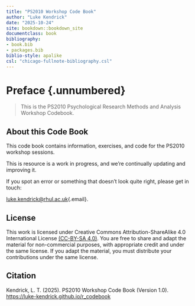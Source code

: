 ```yaml
---
title: "PS2010 Workshop Code Book"
author: "Luke Kendrick"
date: "2025-10-24"
site: bookdown::bookdown_site
documentclass: book
bibliography:
- book.bib
- packages.bib
biblio-style: apalike
csl: "chicago-fullnote-bibliography.csl"
---
```


# Preface {.unnumbered}

> This is the PS2010 Psychological Research Methods and Analysis Workshop Codebook.

## About this Code Book

This code book contains information, exercises, and code for the PS2010 workshop sessions.

This is resource is a work in progress, and we’re continually updating and improving it.

If you spot an error or something that doesn’t look quite right, please get in touch:

[luke.kendrick\@rhul.ac.uk](mailto:luke.kendrick@rhul.ac.uk){.email}.

## **License**

This work is licensed under Creative Commons Attribution-ShareAlike 4.0 International License [(CC-BY-SA 4.0)](https://creativecommons.org/licenses/by-sa/4.0/). You are free to share and adapt the material for non-commercial purposes, with appropriate credit and under the same license. If you adapt the material, you must distribute your contributions under the same license.

## **Citation**

Kendrick, L. T. (2025). PS2010 Workshop Code Book (Version 1.0). <https://luke-kendrick.github.io/r_codebook>
